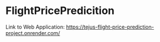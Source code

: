 # FlightPricePredicition

Link to Web Application: https://tejus-flight-price-prediction-project.onrender.com/
